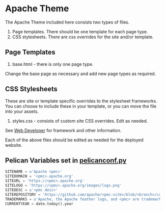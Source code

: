 # Apache Theme

The Apache Theme included here consists two types of files.

1. Page templates.
  There should be one template for each page type.
2. CSS stylesheets.
  There are css overrides for the site and/or template.
  
## Page Templates

1. base.html - there is only one page type.

Change the base page as necessary and add new page types as required.

## CSS Stylesheets

These are site or template specific overrides to the stylesheet frameworks.
You can choose to include these in your template, or you can move the file into your assets.

1. styles.css - consists of custom site CSS overrides. Edit as needed.

See [Web Developer](../../../DEVELOPER.md) for framework and other information.

Each of the above files should be edited as needed for the deployed website.

## Pelican Variables set in [pelicanconf.py](../../../pelicanconf.py)

~~~python
SITENAME = u'Apache <pmc>'
SITEDOMAIN = '<pmc>.apache.org'
SITEURL = 'https://<pmc>.apache.org'
SITELOGO = 'https://<pmc>.apache.org/images/logo.png'
SITEDESC = u'<pmc desc>'
SITEREPOSITORY = 'https://github.com/apache/<pmc-site>/blob/<branch>/content/pages/'
TRADEMARKS = u'Apache, the Apache feather logo, and <pmc> are trademarks or registered trademarks'
CURRENTYEAR = date.today().year
~~~
